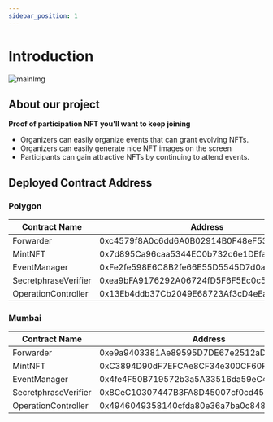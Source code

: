 ```yaml
---
sidebar_position: 1
---
```


# Introduction

![mainImg](https://user-images.githubusercontent.com/35390466/177026194-28ace142-0ba0-4360-8a48-6fd614fed91f.png)

## About our project

**Proof of participation NFT you'll want to keep joining**

- Organizers can easily organize events that can grant evolving NFTs.
- Organizers can easily generate nice NFT images on the screen
- Participants can gain attractive NFTs by continuing to attend events.

## Deployed Contract Address

### Polygon

| Contract Name        | Address                                    |
| -------------------- | ------------------------------------------ |
| Forwarder            | 0xc4579f8A0c6dd6A0B02914B0F48eF53f4d740980 |
| MintNFT              | 0x7d895Ca96caa5344EC0b732c6e1DEfa560671e14 |
| EventManager         | 0xFe2fe598E6C8B2fe66E55D5545D7d0aE4d52fCA1 |
| SecretphraseVerifier | 0xea9bFA9176292A06724fD5F6F5Ec0c5f9F7AFea3 |
| OperationController  | 0x13Eb4ddb37Cb2049E68723Af3cD4eEa2c50BD451 |

### Mumbai

| Contract Name        | Address                                    |
| -------------------- | ------------------------------------------ |
| Forwarder            | 0xe9a9403381Ae89595D7DE67e2512aDb914F17DA7 |
| MintNFT              | 0xC3894D90dF7EFCAe8CF34e300CF60FF29Db9a868 |
| EventManager         | 0x4fe4F50B719572b3a5A33516da59eC43F51F4A45 |
| SecretphraseVerifier | 0x8CeC10307447B3FA8D45007cf0cd45e9139EFEac |
| OperationController  | 0x4946049358140cfda80e36a7ba0c84871b964e3e |
